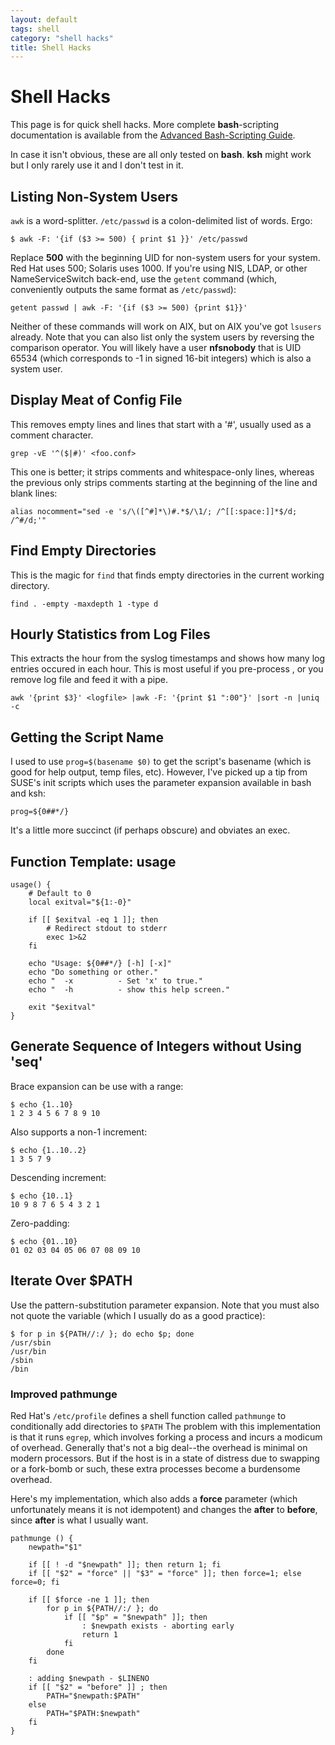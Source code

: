 ```yaml
---
layout: default
tags: shell
category: "shell hacks"
title: Shell Hacks
---
```

# Shell Hacks

This page is for quick shell hacks. More complete **bash**-scripting
documentation is available from the [Advanced Bash-Scripting Guide][1].

[1]: http://tldp.org/LDP/abs/html/

In case it isn't obvious, these are all only tested on **bash**. **ksh** might
work but I only rarely use it and I don't test in it.

## Listing Non-System Users

```awk``` is a word-splitter.  ```/etc/passwd``` is a colon-delimited list of
words.  Ergo:

```
$ awk -F: '{if ($3 >= 500) { print $1 }}' /etc/passwd
```

Replace **500** with the beginning UID for non-system users for your system.
Red Hat uses 500; Solaris uses 1000.  If you're using NIS, LDAP, or other
NameServiceSwitch back-end, use the ```getent``` command (which, conveniently
outputs the same format as ```/etc/passwd```):

```
getent passwd | awk -F: '{if ($3 >= 500) {print $1}}'
```

Neither of these commands will work on AIX, but on AIX you've got ```lsusers```
already.  Note that you can also list only the system users by reversing the
comparison operator.  You will likely have a user **nfsnobody** that is UID
65534 (which corresponds to -1 in signed 16-bit integers) which is also a
system user.

## Display Meat of Config File

This removes empty lines and lines that start with a '#', usually used as a
comment character.

```
grep -vE '^($|#)' <foo.conf>
```

This one is better; it strips comments and whitespace-only lines, whereas the
previous only strips comments starting at the beginning of the line and blank
lines:

```
alias nocomment="sed -e 's/\([^#]*\)#.*$/\1/; /^[[:space:]]*$/d; /^#/d;'"
```

## Find Empty Directories

This is the magic for ```find``` that finds empty directories in the current
working directory.

```
find . -empty -maxdepth 1 -type d
```


## Hourly Statistics from Log Files

This extracts the hour from the syslog timestamps and shows how many log
entries occured in each hour.  This is most useful if you pre-process
<logfile>, or you remove log file and feed it with a pipe.

```
awk '{print $3}' <logfile> |awk -F: '{print $1 ":00"}' |sort -n |uniq -c
```

## Getting the Script Name

I used to use ```prog=$(basename $0)``` to get the script's basename (which is
good for help output, temp files, etc).  However, I've picked up a tip from
SUSE's init scripts which uses the parameter expansion available in bash and
ksh:

```prog=${0##*/} ```

It's a little more succinct (if perhaps obscure) and obviates an exec.

## Function Template: **usage**

```
usage() {
    # Default to 0
    local exitval="${1:-0}"

    if [[ $exitval -eq 1 ]]; then
        # Redirect stdout to stderr
        exec 1>&2
    fi

    echo "Usage: ${0##*/} [-h] [-x]"
    echo "Do something or other."
    echo "  -x          - Set 'x' to true."
    echo "  -h          - show this help screen."

    exit "$exitval"
}

```

## Generate Sequence of Integers without Using 'seq'

Brace expansion can be use with a range:

```
$ echo {1..10}
1 2 3 4 5 6 7 8 9 10
```

Also supports a non-1 increment:

```
$ echo {1..10..2}
1 3 5 7 9
```

Descending increment:

```
$ echo {10..1}
10 9 8 7 6 5 4 3 2 1
```

Zero-padding:

```
$ echo {01..10}
01 02 03 04 05 06 07 08 09 10
```

## Iterate Over $PATH

Use the pattern-substitution parameter expansion. Note that you must also not
quote the variable (which I usually do as a good practice):

```
$ for p in ${PATH//:/ }; do echo $p; done
/usr/sbin
/usr/bin
/sbin
/bin
```

### Improved pathmunge

Red Hat's ```/etc/profile``` defines a shell function called ```pathmunge``` to
conditionally add directories to ```$PATH``` The problem with this
implementation is that it runs ```egrep```, which involves forking a process
and incurs a modicum of overhead. Generally that's not a big deal--the overhead
is minimal on modern processors. But if the host is in a state of distress due
to swapping or a fork-bomb or such, these extra processes become a burdensome
overhead.

Here's my implementation, which also adds a **force** parameter (which
unfortunately means it is not idempotent) and changes the **after** to
**before**, since **after** is what I usually want.

```
pathmunge () {
    newpath="$1"

    if [[ ! -d "$newpath" ]]; then return 1; fi
    if [[ "$2" = "force" || "$3" = "force" ]]; then force=1; else force=0; fi

    if [[ $force -ne 1 ]]; then
        for p in ${PATH//:/ }; do
            if [[ "$p" = "$newpath" ]]; then
                : $newpath exists - aborting early
                return 1
            fi
        done
    fi

    : adding $newpath - $LINENO
    if [[ "$2" = "before" ]] ; then
        PATH="$newpath:$PATH"
    else
        PATH="$PATH:$newpath"
    fi
}
```
